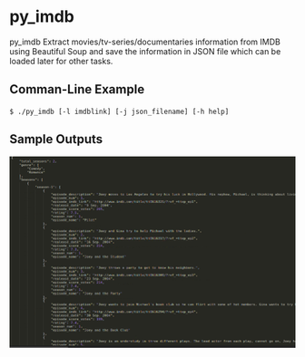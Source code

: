 # py_imdb

py_imdb Extract movies/tv-series/documentaries information from IMDB using Beautiful Soup and save the information in JSON file which can be loaded later for other tasks.

Comman-Line Example
-------------------
    $ ./py_imdb [-l imdblink] [-j json_filename] [-h help] 
   
Sample Outputs
--------------
![Sample](https://github.com/raosaif/py_imdb/blob/master/images/sample_json.png)

